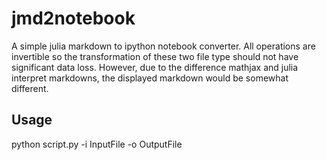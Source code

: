 # jmd2notebook
A simple julia markdown to ipython notebook converter. All operations are invertible so the transformation of these two file type should not have significant data loss. However, due to the difference mathjax and julia interpret markdowns, the displayed markdown would be somewhat different. 
## Usage
python script.py -i InputFile -o OutputFile 
